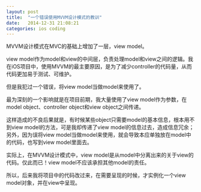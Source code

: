 ```yaml
---
layout: post
title:  "一个错误使用MVVM设计模式的教训"
date:   2014-12-31 21:08:21
categories: ios coding
---
```


MVVM设计模式在MVC的基础上增加了一层，view model。

view model作为model和view的中间层，负责处理model和view之间的逻辑。我在iOS项目中，使用MVVM的最主要原因，是为了减少controller的代码量，从而代码更加易于测试、可维护。

但是我犯过一个错误，将view model当做model来使用了。 

最为深刻的一个影响就是在项目前期，我大量使用了view model作为参数，在model object、controller object和view object之间传递。

这样造成的不良后果就是，有时候某些object只需要model的基本信息，根本用不到view model的方法，可是我却传递了view model的信息过去，造成信息冗余；另外，因为误将view model当做model来使用，就会导致本应单独放在model中的代码，也写到view model里面去。

实际上，在MVVM设计模式中，view model是从model中分离出来的关于view的代码。仅此而已！view model不应该承担其他model的责任。

所以，后来我将项目中的代码改过来，在需要呈现的时候，才实例化一个view model对象，并在view中呈现。
